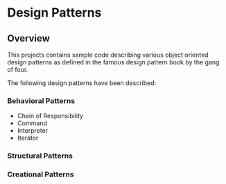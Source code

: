 # Design Patterns

## Overview

This projects contains sample code describing 
various object oriented design patterns as defined
in the famous design pattern book by the gang of four.

The following design patterns have been described:

### Behavioral Patterns

* Chain of Responsibility
* Command
* Interpreter
* Iterator

### Structural Patterns

### Creational Patterns

